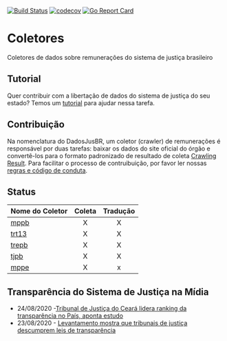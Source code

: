[![Build Status](https://travis-ci.org/dadosjusbr/coletores.svg?branch=master)](https://travis-ci.org/dadosjusbr/coletores) [![codecov](https://codecov.io/gh/dadosjusbr/coletores/branch/master/graph/badge.svg)](https://codecov.io/gh/dadosjusbr/coletores) [![Go Report Card](https://goreportcard.com/badge/github.com/dadosjusbr/coletores)](https://goreportcard.com/report/github.com/dadosjusbr/coletores)

# Coletores

Coletores de dados sobre remunerações do sistema de justiça brasileiro

## Tutorial

Quer contribuir com a libertação de dados do sistema de justiça do seu estado? Temos um [tutorial](TUTORIAL.md) para ajudar nessa tarefa.

## Contribuição

Na nomenclatura do DadosJusBR, um coletor (crawler) de remunerações é responsável por duas tarefas: baixar os dados do site oficial do órgão e convertê-los para o formato padronizado de resultado de coleta [Crawling Result](https://github.com/dadosjusbr/storage/blob/master/agency.go#L27). Para facilitar o processo de contruibuição, por favor ler nossas [regras e código de conduta](https://github.com/dadosjusbr/coletores/blob/master/CONTRIBUTING.md). 

## Status

| Nome do Coletor | Coleta | Tradução  |
|:--------------- |:-------------:|:----------------:|
| [mppb](https://github.com/dadosjusbr/coletores/tree/master/mppb)             | X             | X                |
| [trt13](https://github.com/dadosjusbr/coletores/tree/master/trt13)           | X             | X                |
| [trepb](https://github.com/dadosjusbr/coletores/tree/master/trepb)           | X             | X                |
| [tjpb](https://github.com/dadosjusbr/coletores/tree/master/tjpb)           | X             |         X        |
| [mppe](https://github.com/dadosjusbr/coletores/tree/master/mppe)           | X             |         x        |

## Transparência do Sistema de Justiça na Mídia

* 24/08/2020 -[Tribunal de Justiça do Ceará lidera ranking da transparência no País, aponta estudo](https://www.focus.jor.br/tribunal-de-justica-do-ceara-lidera-ranking-da-transparencia-no-pais-aponta-estudo/)
* 23/08/2020 - [Levantamento mostra que tribunais de justiça descumprem leis de transparência](https://congressoemfoco.uol.com.br/opiniao/colunas/levantamento-mostra-que-tribunais-de-justica-descumprem-leis-de-transparencia/)
